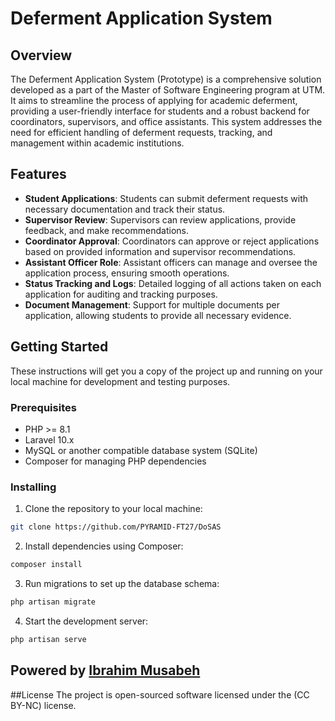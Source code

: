 # Deferment Application System

## Overview

The Deferment Application System (Prototype) is a comprehensive solution developed as a part of the Master of Software Engineering program at UTM. It aims to streamline the process of applying for academic deferment, providing a user-friendly interface for students and a robust backend for coordinators, supervisors, and office assistants. This system addresses the need for efficient handling of deferment requests, tracking, and management within academic institutions.

## Features

- **Student Applications**: Students can submit deferment requests with necessary documentation and track their status.
- **Supervisor Review**: Supervisors can review applications, provide feedback, and make recommendations.
- **Coordinator Approval**: Coordinators can approve or reject applications based on provided information and supervisor recommendations.
- **Assistant Officer Role**: Assistant officers can manage and oversee the application process, ensuring smooth operations.
- **Status Tracking and Logs**: Detailed logging of all actions taken on each application for auditing and tracking purposes.
- **Document Management**: Support for multiple documents per application, allowing students to provide all necessary evidence.

## Getting Started

These instructions will get you a copy of the project up and running on your local machine for development and testing purposes.

### Prerequisites

- PHP >= 8.1
- Laravel 10.x
- MySQL or another compatible database system (SQLite)
- Composer for managing PHP dependencies

### Installing

1. Clone the repository to your local machine:

```bash
git clone https://github.com/PYRAMID-FT27/DoSAS
```
2. Install dependencies using Composer:
```bash
composer install
```
3. Run migrations to set up the database schema:
```bash
php artisan migrate
```
4. Start the development server:
```bash
php artisan serve
```
## Powered by <a href='https://github.com/ibrahimMH13'> Ibrahim Musabeh </a>
##License
The project is open-sourced software licensed under the (CC BY-NC) license.

